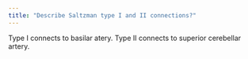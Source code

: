 ```yaml
---
title: "Describe Saltzman type I and II connections?"
---
```

Type I connects to basilar atery. Type II connects to superior cerebellar artery.

